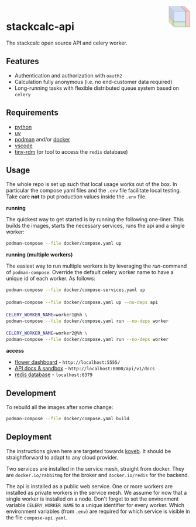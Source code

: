 <img src="https://github.com/stackcalc-project/stackcalc-api/blob/main/logo.png" align="right" width="60px" height="60px"/>

# stackcalc-api

The stackcalc open source API and celery worker.

## Features

- Authentication and authorization with `oauth2`
- Calculation fully anonymous (i.e. no end-customer data required)
- Long-running tasks with flexible distributed queue system based on `celery`

## Requirements

- [python](https://www.python.org/)
- [uv](https://docs.astral.sh/uv/)
- [podman](https://podman.io/) and/or [docker](https://www.docker.com/)
- [vscode](https://code.visualstudio.com/)
- [tiny-rdm](https://github.com/tiny-craft/tiny-rdm) (or tool to access the `redis` database)

## Usage

The whole repo is set up such that local usage works out of the box. In particular the compose yaml files and the `.env` file facilitate local testing. Take care **not** to put production values inside the `.env` file.

**running**

The quickest way to get started is by running the following one-liner. This builds the images, starts the necessary services, runs the api and a single worker:

```bash
podman-compose --file docker/compose.yaml up
```

**running (multiple workers)**

The easiest way to run multiple workers is by leveraging the *run*-command of `podman-compose`. Override the default celery worker name to have a unique id of each worker. As follows:

```bash
podman-compose --file docker/compose-services.yaml up

podman-compose --file docker/compose.yaml up --no-deps api

CELERY_WORKER_NAME=worker1@%h \
podman-compose --file docker/compose.yaml run --no-deps worker

CELERY_WORKER_NAME=worker2@%h \
podman-compose --file docker/compose.yaml run --no-deps worker
```

**access**

- [flower dashboard](http://localhost:5555/) - `http://localhost:5555/`
- [API docs & sandbox](http://localhost:8000/api/v1/docs) - `http://localhost:8000/api/v1/docs`
- [redis database](localhost:6379) - `localhost:6379`

## Development

To rebuild all the images after some change:

```bash
podman-compose --file docker/compose.yaml build
```

## Deployment

The instructions given here are targeted towards [koyeb](https://www.koyeb.com/). It should be straightforward to adapt to any cloud provider.

Two services are installed in the service mesh, straight from docker. They are `docker.io/rabbitmq` for the broker and `docker.io/redis` for the backend.

The api is installed as a public web service. One or more workers are installed as private workers in the service mesh. We assume for now that a single worker is installed on a node. Don't forget to set the environment variable `CELERY_WORKER_NAME` to a unique identifier for every worker. Which environment variables (from `.env`) are required for which service is visible in the file `compose-api.yaml`.